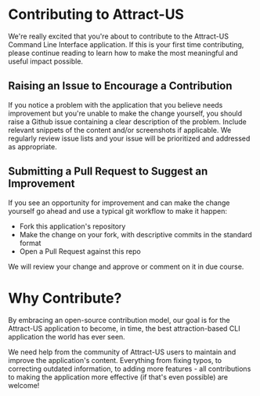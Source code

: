 # Contributing to Attract-US

We're really excited that you're about to contribute to the Attract-US Command Line Interface application. If this is your first time contributing, please continue reading to learn how to make the most meaningful and useful impact possible.

## Raising an Issue to Encourage a Contribution

If you notice a problem with the application that you believe needs improvement but you're unable to make the change yourself, you should raise a Github issue
containing a clear description of the problem. Include relevant snippets of the content and/or screenshots if applicable. We regularly review issue lists and your issue will be prioritized and addressed as appropriate.

## Submitting a Pull Request to Suggest an Improvement

If you see an opportunity for improvement and can make the change yourself go ahead and use a typical git workflow to make it happen:

* Fork this application's repository
* Make the change on your fork, with descriptive commits in the standard format
* Open a Pull Request against this repo

We will review your change and approve or comment on it in due course.

# Why Contribute?

By embracing an open-source contribution model, our goal is for the Attract-US application to become, in time, the best attraction-based CLI application the world has ever seen.

We need help from the community of Attract-US users to maintain and improve the application's content. Everything from fixing typos, to correcting outdated information, to adding more features - all contributions to making the application more effective (if that's even possible) are welcome!
